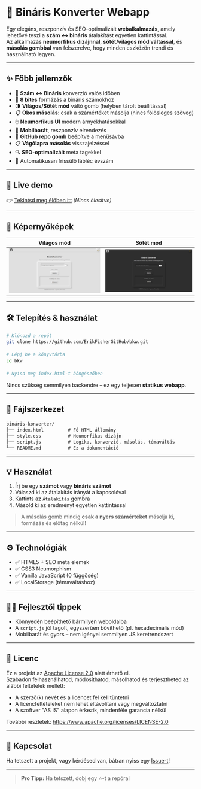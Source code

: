 # 🧮 Bináris Konverter Webapp

Egy elegáns, reszponzív és SEO-optimalizált **webalkalmazás**, amely lehetővé teszi a **szám ↔ bináris** átalakítást egyetlen kattintással.  
Az alkalmazás **neumorfikus dizájnnal**, **sötét/világos mód váltással**, és **másolás gombbal** van felszerelve, hogy minden eszközön trendi és használható legyen.

---

## ✨ Főbb jellemzők

- 🔁 **Szám ↔ Bináris** konverzió valós időben
- 🔢 **8 bites** formázás a bináris számokhoz
- 🌗 **Világos/Sötét mód** váltó gomb (helyben tárolt beállítással)
- 📋 **Okos másolás**: csak a számértéket másolja (nincs fölösleges szöveg)
- 🖱️ **Neumorfikus UI** modern árnyékhatásokkal
- 📱 **Mobilbarát**, reszponzív elrendezés
- 🔗 **GitHub repo gomb** beépítve a menüsávba
- 📋 **Vágólapra másolás** visszajelzéssel
- 🔍 **SEO-optimalizált** meta tagekkel
- 📅 Automatikusan frissülő lábléc évszám

---

## 🚀 Live demo

👉 [Tekintsd meg élőben itt](https://github.com/ErikFisherGitHub/bkw) *(Nincs élesítve)*

---

## 📸 Képernyőképek

| Világos mód | Sötét mód |
|-------------|-----------|
| ![Világos](screenshots/light-mode.png) | ![Sötét](screenshots/dark-mode.png) |

---

## 🛠️ Telepítés & használat

```bash
# Klónozd a repót
git clone https://github.com/ErikFisherGitHub/bkw.git

# Lépj be a könyvtárba
cd bkw

# Nyisd meg index.html-t böngészőben
```

Nincs szükség semmilyen backendre – ez egy teljesen **statikus webapp**.

---

## 📁 Fájlszerkezet

```
bináris-konverter/
├── index.html         # Fő HTML állomány
├── style.css          # Neumorfikus dizájn
├── script.js          # Logika, konverzió, másolás, témaváltás
└── README.md          # Ez a dokumentáció
```

---

## 💡 Használat

1. Írj be egy **számot** vagy **bináris számot**
2. Válaszd ki az átalakítás irányát a kapcsolóval
3. Kattints az `Átalakítás` gombra
4. Másold ki az eredményt egyetlen kattintással

> A másolás gomb mindig **csak a nyers számértéket** másolja ki, formázás és előtag nélkül!

---

## ⚙️ Technológiák

- ✅ HTML5 + SEO meta elemek
- ✅ CSS3 Neumorphism
- ✅ Vanilla JavaScript (0 függőség)
- ✅ LocalStorage (témaváltáshoz)

---

## 👨‍💻 Fejlesztői tippek

- Könnyedén beépíthető bármilyen weboldalba
- A `script.js` jól tagolt, egyszerűen bővíthető (pl. hexadecimális mód)
- Mobilbarát és gyors – nem igényel semmilyen JS keretrendszert

---

## 📄 Licenc

Ez a projekt az [Apache License 2.0](LICENSE) alatt érhető el.  
Szabadon felhasználhatod, módosíthatod, másolhatod és terjesztheted az alábbi feltételek mellett:

- A szerző(k) nevét és a licencet fel kell tüntetni
- A licencfeltételeket nem lehet eltávolítani vagy megváltoztatni
- A szoftver "AS IS" alapon érkezik, mindenféle garancia nélkül

További részletek: https://www.apache.org/licenses/LICENSE-2.0

---

## 💬 Kapcsolat

Ha tetszett a projekt, vagy kérdésed van, bátran nyiss egy [Issue-t](https://github.com/ErikFisherGitHub/bkw/issues)!

---

> **Pro Tipp:** Ha tetszett, dobj egy ⭐️-t a repóra!
